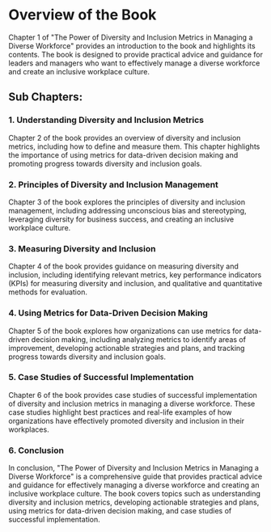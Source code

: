 Overview of the Book
=============================================

Chapter 1 of "The Power of Diversity and Inclusion Metrics in Managing a Diverse Workforce" provides an introduction to the book and highlights its contents. The book is designed to provide practical advice and guidance for leaders and managers who want to effectively manage a diverse workforce and create an inclusive workplace culture.

Sub Chapters:
-------------

### 1. Understanding Diversity and Inclusion Metrics

Chapter 2 of the book provides an overview of diversity and inclusion metrics, including how to define and measure them. This chapter highlights the importance of using metrics for data-driven decision making and promoting progress towards diversity and inclusion goals.

### 2. Principles of Diversity and Inclusion Management

Chapter 3 of the book explores the principles of diversity and inclusion management, including addressing unconscious bias and stereotyping, leveraging diversity for business success, and creating an inclusive workplace culture.

### 3. Measuring Diversity and Inclusion

Chapter 4 of the book provides guidance on measuring diversity and inclusion, including identifying relevant metrics, key performance indicators (KPIs) for measuring diversity and inclusion, and qualitative and quantitative methods for evaluation.

### 4. Using Metrics for Data-Driven Decision Making

Chapter 5 of the book explores how organizations can use metrics for data-driven decision making, including analyzing metrics to identify areas of improvement, developing actionable strategies and plans, and tracking progress towards diversity and inclusion goals.

### 5. Case Studies of Successful Implementation

Chapter 6 of the book provides case studies of successful implementation of diversity and inclusion metrics in managing a diverse workforce. These case studies highlight best practices and real-life examples of how organizations have effectively promoted diversity and inclusion in their workplaces.

### 6. Conclusion

In conclusion, "The Power of Diversity and Inclusion Metrics in Managing a Diverse Workforce" is a comprehensive guide that provides practical advice and guidance for effectively managing a diverse workforce and creating an inclusive workplace culture. The book covers topics such as understanding diversity and inclusion metrics, developing actionable strategies and plans, using metrics for data-driven decision making, and case studies of successful implementation.

